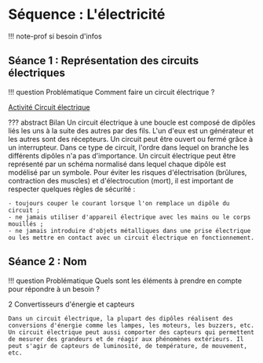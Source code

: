 # Séquence : L'électricité
!!! note-prof
    si besoin d'infos



## Séance 1 : Représentation des circuits électriques

!!! question Problématique
    Comment faire un circuit électrique ? 

[Activité Circuit électrique](../circuitElec)



??? abstract Bilan
    Un circuit électrique à une boucle est composé de dipôles liés les uns à la suite des autres par des fils. L'un d'eux est un générateur et les autres sont des récepteurs. Un circuit peut être ouvert ou fermé grâce à un interrupteur.
    Dans ce type de circuit, l'ordre dans lequel on branche les différents dipôles n'a pas d'importance.
    Un circuit électrique peut être représenté par un schéma normalisé dans lequel chaque dipôle est modélisé par un symbole.
    Pour éviter les risques d'électrisation (brûlures, contraction des muscles) et d'électrocution (mort), il est important de respecter quelques règles de sécurité :
    
    - toujours couper le courant lorsque l'on remplace un dipôle du circuit ;
    - ne jamais utiliser d'appareil électrique avec les mains ou le corps mouillés ;
    - ne jamais introduire d'objets métalliques dans une prise électrique ou les mettre en contact avec un circuit électrique en fonctionnement.


## Séance 2 : Nom

!!! question Problématique
    Quels sont les éléments à prendre en compte pour répondre à un besoin ?


  

2
Convertisseurs d'énergie et capteurs

    Dans un circuit électrique, la plupart des dipôles réalisent des conversions d'énergie comme les lampes, les moteurs, les buzzers, etc.
    Un circuit électrique peut aussi comporter des capteurs qui permettent de mesurer des grandeurs et de réagir aux phénomènes extérieurs. Il peut s'agir de capteurs de luminosité, de température, de mouvement, etc.
